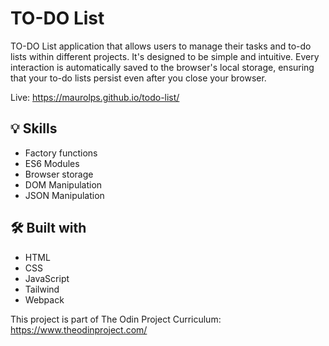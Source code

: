 # TO-DO List

TO-DO List application that allows users to manage their tasks and to-do lists within different projects. It's designed to be simple and intuitive. Every interaction is automatically saved to the browser's local storage, ensuring that your to-do lists persist even after you close your browser.

Live: https://maurolps.github.io/todo-list/

<h2>💡 Skills </h2>

<ul>
  <li>Factory functions</li>
  <li>ES6 Modules</li>
  <li>Browser storage</li>
  <li>DOM Manipulation</li>
  <li>JSON Manipulation</li>
</ul>

  <h2>🛠️ Built with</h2>

<ul>
  <li>HTML</li>
  <li>CSS</li>
  <li>JavaScript</li>
  <li>Tailwind</li>
  <li>Webpack</li>
</ul>

This project is part of The Odin Project Curriculum: https://www.theodinproject.com/
